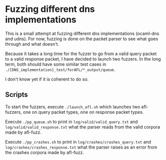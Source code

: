 # Fuzzing different dns implementations

This is a small attempt at fuzzing different dns implementations (ocaml-dns and udns).
For now, fuzzing is done on the packet parser to see what goes through and what doesn't.

Because it takes a long time for the fuzzer to go from a valid query packet to a valid
response packet, I have decided to launch two fuzzers. In the long term, both should have
 some similar test cases in ```./[DNS_implementation]_test/forAFL/*_output/queue```.

I don't know yet if it is coherent to do so.


## Scripts

To start the fuzzers, execute 
```./launch_afl.sh``` which launches two afl-fuzzers,
one on query packet types, one on response packet types.

Execute ```./pp_queue.sh``` to print in ```log/valid/valid_query.txt``` and ```log/valid/valid_response.txt```
what the parser reads from the valid corpora made by afl-fuzz.

Execute ```./pp_crashes.sh``` to print in ```log/crashes/crashes_query.txt``` and 
```log/crashes/crashes_response.txt``` what the parser raises as an error from the crashes corpora
made by afl-fuzz.
